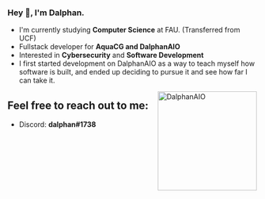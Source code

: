 ### Hey 👋, I'm Dalphan.

- I'm currently studying **Computer Science** at FAU. (Transferred from UCF)
- Fullstack developer for **AquaCG and DalphanAIO**
- Interested in **Cybersecurity** and **Software Development**
- I first started development on DalphanAIO as a way to teach myself how software is built, and ended up deciding to pursue it and see how far I can take it.

<img align="right" alt="DalphanAIO" width="200px" src="https://i.imgur.com/qGraEzi.png">

## Feel free to reach out to me:
- Discord: **dalphan#1738**
